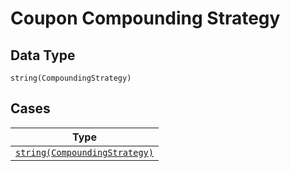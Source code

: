 
# Coupon Compounding Strategy

## Data Type

`string(CompoundingStrategy)`

## Cases

| Type |
|  --- |
| [`string(CompoundingStrategy)`](../../../doc/models/containers/coupon-compounding-strategy-case-0.md) |

